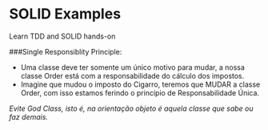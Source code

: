 # SOLID Examples
Learn TDD and SOLID hands-on

###Single Responsiblity Principle: 
- Uma classe deve ter somente um único motivo para mudar, 
  a nossa classe Order está com a responsabilidade do cálculo dos impostos.
- Imagine que mudou o imposto do Cigarro, teremos que MUDAR a classe Order, com isso estamos ferindo
  o princípio de Responsabilidade Única.
  
<i>Evite God Class, isto é, na orientação objeto é aquela classe que sabe ou faz demais.</i>


